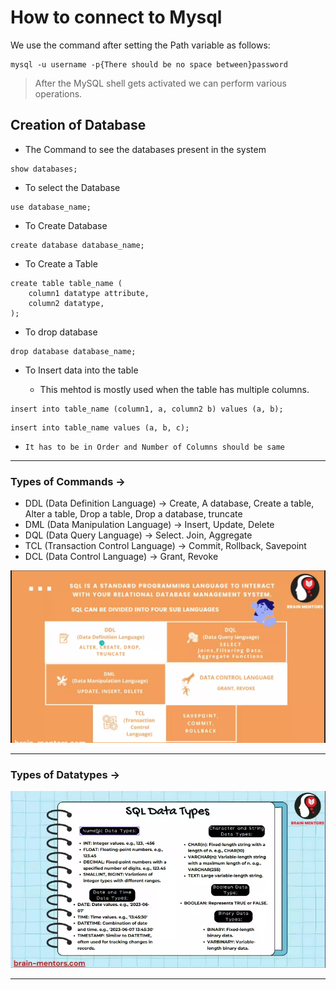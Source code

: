 # How to connect to Mysql

We use the command after setting the Path variable as follows:

```mysql
mysql -u username -p{There should be no space between}password
```

> After the MySQL shell gets activated we can perform various operations.

## Creation of Database

- The Command to see the databases present in the system

```mysql
show databases;
``` 

- To select the Database

```mysql
use database_name;
``` 

- To Create Database

```mysql
create database database_name;
``` 

- To Create a Table

```mysql
create table table_name ( 
    column1 datatype attribute,
    column2 datatype,
);
```
- To drop database

```mysql
drop database database_name;
```

- To Insert data into the table

    - This mehtod is mostly used when the table has multiple columns.
```mysql
insert into table_name (column1, a, column2 b) values (a, b);
```

```mysql
insert into table_name values (a, b, c);
```
- `It has to be in Order and Number of Columns should be same`



******
### Types of Commands ->

- DDL (Data Definition Language) -> Create, A database, Create a table, Alter a table, Drop a table, Drop a database, truncate
- DML (Data Manipulation Language) -> Insert, Update, Delete
- DQL (Data Query Language) -> Select. Join, Aggregate
- TCL (Transaction Control Language) -> Commit, Rollback, Savepoint
- DCL (Data Control Language) -> Grant, Revoke

![Types of Commands](image-6.png)

******

### Types of Datatypes ->

![Types of Database](image-7.png)

******